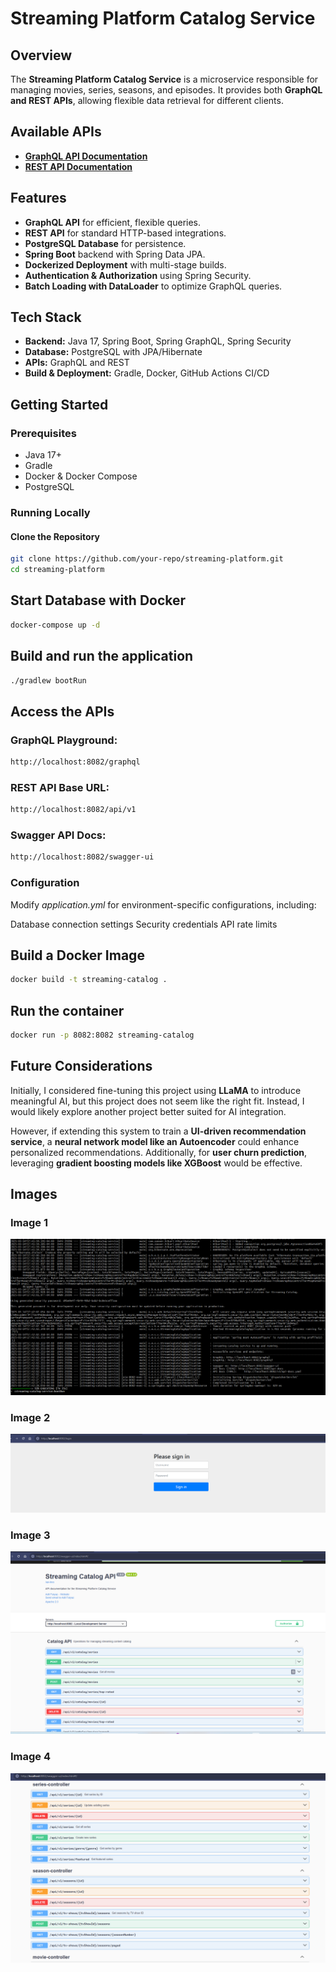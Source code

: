 # Streaming Platform Catalog Service

## Overview
The **Streaming Platform Catalog Service** is a microservice responsible for managing movies, series, seasons, and episodes. It provides both **GraphQL and REST APIs**, allowing flexible data retrieval for different clients.

## Available APIs
- **[GraphQL API Documentation](GRAPHQL.md)**
- **[REST API Documentation](RESTAPI.md)**

## Features
- **GraphQL API** for efficient, flexible queries.
- **REST API** for standard HTTP-based integrations.
- **PostgreSQL Database** for persistence.
- **Spring Boot** backend with Spring Data JPA.
- **Dockerized Deployment** with multi-stage builds.
- **Authentication & Authorization** using Spring Security.
- **Batch Loading with DataLoader** to optimize GraphQL queries.


## Tech Stack
- **Backend:** Java 17, Spring Boot, Spring GraphQL, Spring Security
- **Database:** PostgreSQL with JPA/Hibernate
- **APIs:** GraphQL and REST
- **Build & Deployment:** Gradle, Docker, GitHub Actions CI/CD

## Getting Started

### Prerequisites
- Java 17+
- Gradle
- Docker & Docker Compose
- PostgreSQL

### Running Locally

#### Clone the Repository
```sh
git clone https://github.com/your-repo/streaming-platform.git
cd streaming-platform
```


## Start Database with Docker 
```sh
docker-compose up -d
```

## Build and run the application 
```sh
./gradlew bootRun
```


## Access the APIs
### GraphQL Playground: 
```sh
http://localhost:8082/graphql
```


### REST API Base URL: 
```sh
http://localhost:8082/api/v1
```


### Swagger API Docs: 
```sh
http://localhost:8082/swagger-ui
```

### Configuration
Modify _application.yml_ for environment-specific configurations, including:

Database connection settings
Security credentials
API rate limits

## Build a Docker Image 
```sh
docker build -t streaming-catalog .
```

## Run the container
```sh
docker run -p 8082:8082 streaming-catalog
```


## Future Considerations

Initially, I considered fine-tuning this project using **LLaMA** to introduce meaningful AI, but this project does not seem like the right fit. Instead, I would likely explore another project better suited for AI integration.

However, if extending this system to train a **UI-driven recommendation service**, a **neural network model like an Autoencoder** could enhance personalized recommendations. Additionally, for **user churn prediction**, leveraging **gradient boosting models like XGBoost** would be effective.


## Images

### Image 1
![Image 1](images/1.png)

### Image 2
![Image 2](images/2.png)

### Image 3
![Image 3](images/3.png)

### Image 4
![Image 4](images/4.png)
